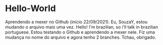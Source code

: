 # Hello-World

Aprendendo a mexer no Github (início 22/09/2021).
Eu, SouzaY, estou mudando o arquivo mais uma vez.
Hello! I'm brazilian, so i'll talk in brazilian portuguese.
Estou testando o Github e aprendendo a mexer nele.
Fiz uma mudança no nome do arquivo e agora tenho 2 branches.
Tchau, obrigado.
